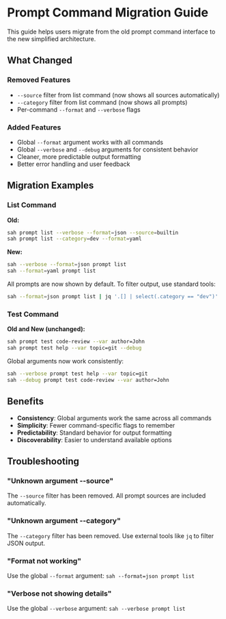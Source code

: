 # Prompt Command Migration Guide

This guide helps users migrate from the old prompt command interface to the new simplified architecture.

## What Changed

### Removed Features
- `--source` filter from list command (now shows all sources automatically)
- `--category` filter from list command (now shows all prompts)  
- Per-command `--format` and `--verbose` flags

### Added Features  
- Global `--format` argument works with all commands
- Global `--verbose` and `--debug` arguments for consistent behavior
- Cleaner, more predictable output formatting
- Better error handling and user feedback

## Migration Examples

### List Command

**Old:**
```bash
sah prompt list --verbose --format=json --source=builtin
sah prompt list --category=dev --format=yaml
```

**New:**
```bash  
sah --verbose --format=json prompt list
sah --format=yaml prompt list
```

All prompts are now shown by default. To filter output, use standard tools:
```bash
sah --format=json prompt list | jq '.[] | select(.category == "dev")'
```

### Test Command

**Old and New (unchanged):**
```bash
sah prompt test code-review --var author=John
sah prompt test help --var topic=git --debug
```

Global arguments now work consistently:
```bash
sah --verbose prompt test help --var topic=git
sah --debug prompt test code-review --var author=John
```

## Benefits

- **Consistency**: Global arguments work the same across all commands
- **Simplicity**: Fewer command-specific flags to remember  
- **Predictability**: Standard behavior for output formatting
- **Discoverability**: Easier to understand available options

## Troubleshooting

### "Unknown argument --source"
The `--source` filter has been removed. All prompt sources are included automatically.

### "Unknown argument --category"  
The `--category` filter has been removed. Use external tools like `jq` to filter JSON output.

### "Format not working"
Use the global `--format` argument: `sah --format=json prompt list`

### "Verbose not showing details"
Use the global `--verbose` argument: `sah --verbose prompt list`